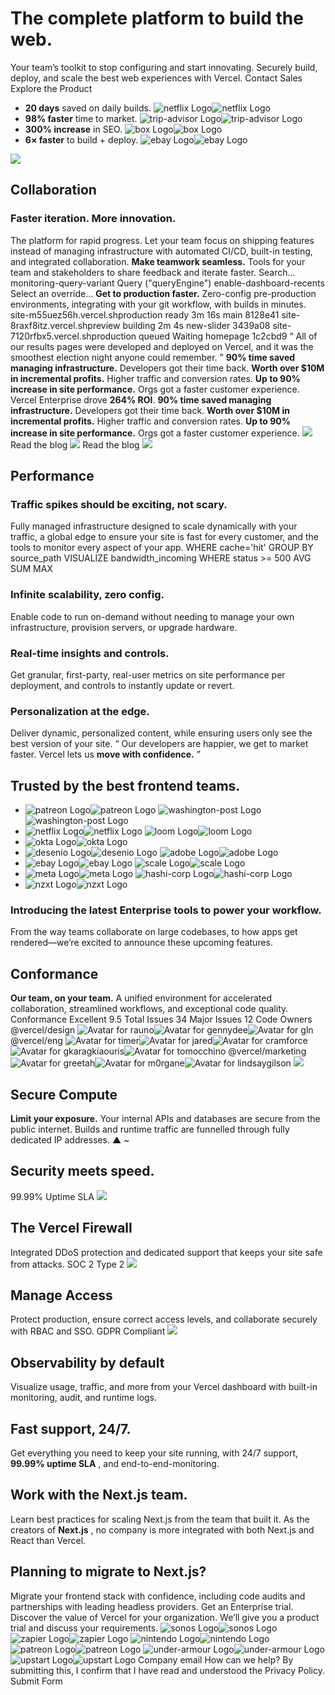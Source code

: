 # The complete platform to build the web.
Your team’s toolkit to stop configuring and start innovating. Securely build, deploy, and scale the best web experiences with Vercel.
Contact Sales
Explore the Product
  * **20 days** saved on daily builds.
![netflix Logo](https://vercel.com/vc-ap-vercel-marketing/_next/static/media/netflix-color-light.bfd79b9f.svg)![netflix Logo](https://vercel.com/vc-ap-vercel-marketing/_next/static/media/netflix-color-dark.1cf495af.svg)
  * **98% faster** time to market.
![trip-advisor Logo](https://vercel.com/vc-ap-vercel-marketing/_next/static/media/trip-advisor-color-light.b7dc8b6e.svg)![trip-advisor Logo](https://vercel.com/vc-ap-vercel-marketing/_next/static/media/trip-advisor-color-dark.7b1541a8.svg)
  * **300% increase** in SEO.
![box Logo](https://vercel.com/vc-ap-vercel-marketing/_next/static/media/box-color-light.6155f7d9.svg)![box Logo](https://vercel.com/vc-ap-vercel-marketing/_next/static/media/box-dark.53d010ea.svg)
  * **6× faster** to build + deploy. 
![ebay Logo](https://vercel.com/vc-ap-vercel-marketing/_next/static/media/ebay-color-light.04f2a0da.svg)![ebay Logo](https://vercel.com/vc-ap-vercel-marketing/_next/static/media/ebay-color-dark.04f2a0da.svg)


![](https://vercel.com/vc-ap-vercel-marketing/_next/static/media/cursor-click.c9ee0fbf.svg)
## Collaboration
### Faster iteration. More innovation.
The platform for rapid progress. Let your team focus on shipping features instead of managing infrastructure with automated CI/CD, built-in testing, and integrated collaboration.
**Make teamwork seamless.**
Tools for your team and stakeholders to share feedback and iterate faster. 
Search...
monitoring-query-variant
Query ("queryEngine")
enable-dashboard-recents
Select an override...
**Get to production faster.**
Zero-config pre-production environments, integrating with your git workflow, with builds in minutes.
site-m55uez56h.vercel.shproduction
ready
3m 16s
main
8128e41
site-8raxf8itz.vercel.shpreview
building
2m 4s
new-slider
3439a08
site-7120rfbx5.vercel.shproduction
queued
Waiting
homepage
1c2cbd9
“
All of our results pages were developed and deployed on Vercel, and it was the smoothest election night anyone could remember.
”
**90% time saved managing infrastructure.** Developers got their time back.
**Worth over $10M in incremental profits.** Higher traffic and conversion rates.
**Up to 90% increase in site performance.** Orgs got a faster customer experience.
Vercel Enterprise drove **264% ROI**.
**90% time saved managing infrastructure.** Developers got their time back.
**Worth over $10M in incremental profits.** Higher traffic and conversion rates.
**Up to 90% increase in site performance.** Orgs got a faster customer experience.
![](https://vercel.com/vc-ap-vercel-marketing/_next/static/media/book-open.58a22be9.svg)
Read the blog
![](https://vercel.com/vc-ap-vercel-marketing/_next/static/media/book-open.58a22be9.svg)
Read the blog
![](https://vercel.com/vc-ap-vercel-marketing/_next/static/media/gauge.30dab7a3.svg)
## Performance
### Traffic spikes should be exciting, not scary.
Fully managed infrastructure designed to scale dynamically with your traffic, a global edge to ensure your site is fast for every customer, and the tools to monitor every aspect of your app.
WHERE
cache='hit'
GROUP BY
source_path
VISUALIZE
bandwidth_incoming
WHERE
status >= 500
AVG
SUM
MAX
### Infinite scalability, zero config.
Enable code to run on-demand without needing to manage your own infrastructure, provision servers, or upgrade hardware.
### Real-time insights and controls.
Get granular, first-party, real-user metrics on site performance per deployment, and controls to instantly update or revert.
### Personalization at the edge.
Deliver dynamic, personalized content, while ensuring users only see the best version of your site.
“
Our developers are happier, we get to market faster. Vercel lets us **move with confidence.**
”
## Trusted by the best frontend teams.
  * ![patreon Logo](https://vercel.com/vc-ap-vercel-marketing/_next/static/media/patreon-light.33c28a08.svg)![patreon Logo](https://vercel.com/vc-ap-vercel-marketing/_next/static/media/patreon-dark.d6ac71b3.svg)
![washington-post Logo](https://vercel.com/vc-ap-vercel-marketing/_next/static/media/washington-post-light.d3fed201.svg)![washington-post Logo](https://vercel.com/vc-ap-vercel-marketing/_next/static/media/washington-post-dark.24f6ceb5.svg)
  * ![netflix Logo](https://vercel.com/vc-ap-vercel-marketing/_next/static/media/netflix-light.a7d64707.svg)![netflix Logo](https://vercel.com/vc-ap-vercel-marketing/_next/static/media/netflix-dark.40323079.svg)
![loom Logo](https://vercel.com/vc-ap-vercel-marketing/_next/static/media/loom-light.ea0da0b6.svg)![loom Logo](https://vercel.com/vc-ap-vercel-marketing/_next/static/media/loom-dark.41257ce3.svg)
  * ![okta Logo](https://vercel.com/vc-ap-vercel-marketing/_next/static/media/okta-light.fd4e5ab5.svg)![okta Logo](https://vercel.com/vc-ap-vercel-marketing/_next/static/media/okta-dark.b6cff3b1.svg)
  * ![desenio Logo](https://vercel.com/vc-ap-vercel-marketing/_next/static/media/desenio-light.b6880367.svg)![desenio Logo](https://vercel.com/vc-ap-vercel-marketing/_next/static/media/desenio-dark.766b473f.svg)
![adobe Logo](https://vercel.com/vc-ap-vercel-marketing/_next/static/media/adobe-light.05b66910.svg)![adobe Logo](https://vercel.com/vc-ap-vercel-marketing/_next/static/media/adobe-dark.8bd75ae3.svg)
  * ![ebay Logo](https://vercel.com/vc-ap-vercel-marketing/_next/static/media/ebay-light.96b4d878.svg)![ebay Logo](https://vercel.com/vc-ap-vercel-marketing/_next/static/media/ebay-dark.8fff48a4.svg)
![scale Logo](https://vercel.com/vc-ap-vercel-marketing/_next/static/media/scale-light.99aaf7f9.svg)![scale Logo](https://vercel.com/vc-ap-vercel-marketing/_next/static/media/scale-dark.afb01c23.svg)
  * ![meta Logo](https://vercel.com/vc-ap-vercel-marketing/_next/static/media/meta-light.f23c2e23.svg)![meta Logo](https://vercel.com/vc-ap-vercel-marketing/_next/static/media/meta-dark.4fe75fd8.svg)
![hashi-corp Logo](https://vercel.com/vc-ap-vercel-marketing/_next/static/media/hashi-corp-light.b082008a.svg)![hashi-corp Logo](https://vercel.com/vc-ap-vercel-marketing/_next/static/media/hashi-corp-dark.7a41f1c6.svg)
  * ![nzxt Logo](https://vercel.com/vc-ap-vercel-marketing/_next/static/media/nzxt-light.5fc8b90a.svg)![nzxt Logo](https://vercel.com/vc-ap-vercel-marketing/_next/static/media/nzxt-dark.eaec801b.svg)


### Introducing the latest Enterprise tools to power your workflow.
From the way teams collaborate on large codebases, to how apps get rendered—we’re excited to announce these upcoming features.
## Conformance
**Our team, on your team.**
A unified environment for accelerated collaboration, streamlined workflows, and exceptional code quality.
Conformance
Excellent
9.5
Total Issues
34
Major Issues
12
Code Owners
@vercel/design
![Avatar for rauno](https://vercel.com/api/www/avatar?u=rauno&s=44)![Avatar for gennydee](https://vercel.com/api/www/avatar?u=gennydee&s=44)![Avatar for gln](https://vercel.com/api/www/avatar?u=gln&s=44)
@vercel/eng
![Avatar for timer](https://vercel.com/api/www/avatar?u=timer&s=44)![Avatar for jared](https://vercel.com/api/www/avatar?u=jared&s=44)![Avatar for cramforce](https://vercel.com/api/www/avatar?u=cramforce&s=44)![Avatar for gkaragkiaouris](https://vercel.com/api/www/avatar?u=gkaragkiaouris&s=44)![Avatar for tomocchino](https://vercel.com/api/www/avatar?u=tomocchino&s=44)
@vercel/marketing
![Avatar for greetah](https://vercel.com/api/www/avatar?u=greetah&s=44)![Avatar for m0rgane](https://vercel.com/api/www/avatar?u=m0rgane&s=44)![Avatar for lindsaygilson](https://vercel.com/api/www/avatar?u=lindsaygilson&s=44)
![](https://vercel.com/vc-ap-vercel-marketing/_next/static/media/secure-connection.7c647af8.svg)
## Secure Compute
**Limit your exposure.**
Your internal APIs and databases are secure from the public internet. Builds and runtime traffic are funnelled through fully dedicated IP addresses.
▲ ~
## Security meets speed.
99.99% Uptime SLA
![](https://vercel.com/vc-ap-vercel-marketing/_next/static/media/shield-globe.a78a35b5.svg)
## The Vercel Firewall
Integrated DDoS protection and dedicated support that keeps your site safe from attacks.
SOC 2 Type 2
![](https://vercel.com/vc-ap-vercel-marketing/_next/static/media/lock-closed.bc9c3246.svg)
## Manage Access
Protect production, ensure correct access levels, and collaborate securely with RBAC and SSO.
GDPR Compliant
![](https://vercel.com/vc-ap-vercel-marketing/_next/static/media/eye.1e617fb4.svg)
## Observability by default
Visualize usage, traffic, and more from your Vercel dashboard with built-in monitoring, audit, and runtime logs.
## Fast support, 24/7.
Get everything you need to keep your site running, with 24/7 support, **99.99% uptime SLA** , and end-to-end-monitoring.
## Work with the Next.js team.
Learn best practices for scaling Next.js from the team that built it. As the creators of **Next.js** , no company is more integrated with both Next.js and React than Vercel.
## Planning to migrate to Next.js?
Migrate your frontend stack with confidence, including code audits and partnerships with leading headless providers.
Get an Enterprise trial.
Discover the value of Vercel for your organization. We’ll give you a product trial and discuss your requirements.
![sonos Logo](https://vercel.com/vc-ap-vercel-marketing/_next/static/media/sonos-light.8ec71244.svg)![sonos Logo](https://vercel.com/vc-ap-vercel-marketing/_next/static/media/sonos-dark.714b35d8.svg)
![zapier Logo](https://vercel.com/vc-ap-vercel-marketing/_next/static/media/zapier-color-light.5f347ed0.svg)![zapier Logo](https://vercel.com/vc-ap-vercel-marketing/_next/static/media/zapier-color-dark.e7a036a4.svg)
![nintendo Logo](https://vercel.com/vc-ap-vercel-marketing/_next/static/media/nintendo-color-light.5e8aba0a.svg)![nintendo Logo](https://vercel.com/vc-ap-vercel-marketing/_next/static/media/nintendo-color-dark.5e8aba0a.svg)
![patreon Logo](https://vercel.com/vc-ap-vercel-marketing/_next/static/media/patreon-light.33c28a08.svg)![patreon Logo](https://vercel.com/vc-ap-vercel-marketing/_next/static/media/patreon-dark.d6ac71b3.svg)
![under-armour Logo](https://vercel.com/vc-ap-vercel-marketing/_next/static/media/under-armour-light.7f1e2dc4.svg)![under-armour Logo](https://vercel.com/vc-ap-vercel-marketing/_next/static/media/under-armour-dark.f694e0a6.svg)
![upstart Logo](https://vercel.com/vc-ap-vercel-marketing/_next/static/media/upstart-color-light.7c760fa6.svg)![upstart Logo](https://vercel.com/vc-ap-vercel-marketing/_next/static/media/upstart-color-dark.9b2201c2.svg)
Company email
How can we help?
By submitting this, I confirm that I have read and understood the Privacy Policy.
Submit Form
